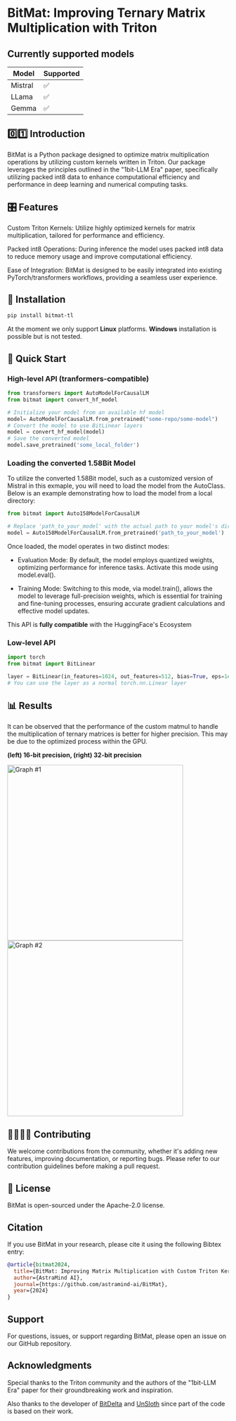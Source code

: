 # BitMat: Improving Ternary Matrix Multiplication with Triton

## Currently supported models

| Model  | Supported |
| ------------- | ------------- |
| Mistral  |  ✅ |
| LLama  |  ✅ |
| Gemma  |  ✅ |


## 0️⃣1️⃣ Introduction
BitMat is a Python package designed to optimize matrix multiplication operations by utilizing custom kernels written in Triton. Our package leverages the principles outlined in the "1bit-LLM Era" paper, specifically utilizing packed int8 data to enhance computational efficiency and performance in deep learning and numerical computing tasks.

## 🎛 Features
Custom Triton Kernels: Utilize highly optimized kernels for matrix multiplication, tailored for performance and efficiency.

Packed int8 Operations: During inference the model uses packed int8 data to reduce memory usage and improve computational efficiency.

Ease of Integration: BitMat is designed to be easily integrated into existing PyTorch/transformers workflows, providing a seamless user experience.
## 💾 Installation
```bash
pip install bitmat-tl
```
At the moment we only support **Linux** platforms. **Windows** installation is possible but is not tested.
## 🏁 Quick Start

### High-level API (tranformers-compatible)
```python
from transformers import AutoModelForCausalLM
from bitmat import convert_hf_model

# Initialize your model from an available hf model
model= AutoModelForCausalLM.from_pretrained("some-repo/some-model")
# Convert the model to use BitLinear layers
model = convert_hf_model(model)
# Save the converted model
model.save_pretrained('some_local_folder')
```
### Loading the converted 1.58Bit Model
To utilize the converted 1.58Bit model, such as a customized version of Mistral in this exmaple, you will need to load the model from the AutoClass. Below is an example demonstrating how to load the model from a local directory:

```python
from bitmat import Auto158ModelForCausalLM

# Replace 'path_to_your_model' with the actual path to your model's directory
model = Auto158ModelForCausalLM.from_pretrained('path_to_your_model')
```
Once loaded, the model operates in two distinct modes:

- Evaluation Mode: By default, the model employs quantized weights, optimizing performance for inference tasks. Activate this mode using model.eval().

- Training Mode: Switching to this mode, via model.train(), allows the model to leverage full-precision weights, which is essential for training and fine-tuning processes, ensuring accurate gradient calculations and effective model updates.


This API is **fully compatible** with the HuggingFace's Ecosystem 


### Low-level API
```python
import torch
from bitmat import BitLinear

layer = BitLinear(in_features=1024, out_features=512, bias=True, eps=1e-5)
# You can use the layer as a normal torch.nn.Linear layer
```

## 📊 Results

It can be observed that the performance of the custom matmul to 
handle the multiplication of ternary matrices is better for higher precision. 
This may be due to the optimized process within the GPU.


**(left) 16-bit precision, (right) 32-bit precision**

 <img src="https://github.com/astramind-ai/BitMat/assets/121761685/5f768ce3-c947-4be6-82f0-5346f78d6645)" width="400" alt="Graph #1"> <img src="https://github.com/astramind-ai/BitMat/assets/121761685/5f768ce3-c947-4be6-82f0-5346f78d6645" width="400" alt="Graph #2">


## 🫱🏼‍🫲🏽 Contributing
We welcome contributions from the community, whether it's adding new features, improving documentation, or reporting bugs. Please refer to our contribution guidelines before making a pull request.

## 📜 License
BitMat is open-sourced under the Apache-2.0 license.

## Citation
If you use BitMat in your research, please cite it using the following Bibtex entry:

```bibtex
@article{bitmat2024,
  title={BitMat: Improving Matrix Multiplication with Custom Triton Kernels},
  author={AstraMind AI},
  journal={https://github.com/astramind-ai/BitMat},
  year={2024}
}
```
## Support
For questions, issues, or support regarding BitMat, please open an issue on our GitHub repository.

## Acknowledgments
Special thanks to the Triton community and the authors of the "1bit-LLM Era" paper for their groundbreaking work and inspiration.

Also thanks to the developer of [BitDelta](https://github.com/FasterDecoding/BitDelta/) and [UnSloth](https://github.com/unslothai/unsloth) since part of the code is based on their work.

